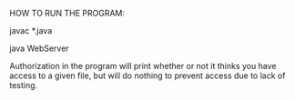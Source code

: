 HOW TO RUN THE PROGRAM:

javac *.java

java WebServer

Authorization in the program will print whether or not it thinks you have access to a given file,
but will do nothing to prevent access due to lack of testing.
